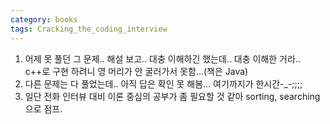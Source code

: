 ```yaml
---
category: books
tags: Cracking_the_coding_interview
---
```


1. 어제 못 풀던 그 문제.. 해설 보고.. 대충 이해하긴 했는데.. 대충 이해한 거라.. c++로 구현 하려니 영 머리가 안 굴러가서 못함...(책은 Java)
2. 다른 문제는 다 풀었는데.. 아직 답은 확인 못 해봄... 여기까지가 한시간-_-;;;;
3. 일단 전화 인터뷰 대비 이론 중심의 공부가 좀 필요할 것 같아 sorting, searching으로 점프.
